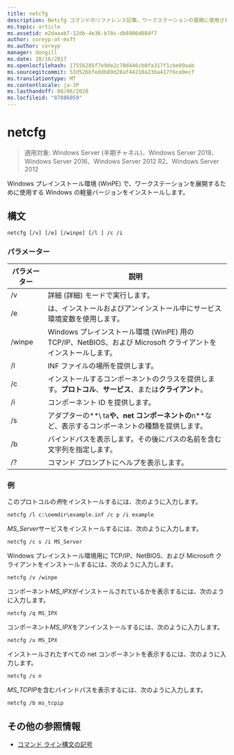 ```yaml
---
title: netcfg
description: Netcfg コマンドのリファレンス記事。ワークステーションの展開に使用される簡易版の Windows で Windows プレインストール環境 (WinPE) をインストールします。
ms.topic: article
ms.assetid: e2daaab7-12db-4e36-b70c-db8906d084f7
author: coreyp-at-msft
ms.author: coreyp
manager: dongill
ms.date: 10/16/2017
ms.openlocfilehash: 17556285f7e9de2c70d446cb0fa317f1cbe89aab
ms.sourcegitcommit: 53d526bfeddb89d28af44210a23ba417f6ce0ecf
ms.translationtype: MT
ms.contentlocale: ja-JP
ms.lasthandoff: 08/06/2020
ms.locfileid: "87886059"
---
```

# <a name="netcfg"></a>netcfg

> 適用対象: Windows Server (半期チャネル)、Windows Server 2019、Windows Server 2016、Windows Server 2012 R2、Windows Server 2012

Windows プレインストール環境 (WinPE) で、ワークステーションを展開するために使用する Windows の軽量バージョンをインストールします。

## <a name="syntax"></a>構文

```
netcfg [/v] [/e] [/winpe] [/l ] /c /i
```

### <a name="parameters"></a>パラメーター

| パラメーター | 説明 |
| --------- | ----------- |
| /v | 詳細 (詳細) モードで実行します。 |
| /e | は、インストールおよびアンインストール中にサービス環境変数を使用します。 |
| /winpe | Windows プレインストール環境 (WinPE) 用の TCP/IP、NetBIOS、および Microsoft クライアントをインストールします。 |
| /l | INF ファイルの場所を提供します。 |
| /c | インストールするコンポーネントのクラスを提供します。**プロトコル**、**サービス**、または**クライアント**。 |
| /i | コンポーネント ID を提供します。 |
| /s | アダプターの**\ ta**や、net コンポーネントの**n**など、表示するコンポーネントの種類を提供します。 |
| /b | バインドパスを表示します。その後にパスの名前を含む文字列を指定します。 |
| /? | コマンド プロンプトにヘルプを表示します。 |

### <a name="examples"></a>例

このプロトコルの*例*をインストールするには、次のように入力します。

```
netcfg /l c:\oemdir\example.inf /c p /i example
```

*MS_Server*サービスをインストールするには、次のように入力します。

```
netcfg /c s /i MS_Server
```

Windows プレインストール環境用に TCP/IP、NetBIOS、および Microsoft クライアントをインストールするには、次のように入力します。

```
netcfg /v /winpe
```

コンポーネント*MS_IPX*がインストールされているかを表示するには、次のように入力します。

```
netcfg /q MS_IPX
```

コンポーネント*MS_IPX*をアンインストールするには、次のように入力します。

```
netcfg /u MS_IPX
```

インストールされたすべての net コンポーネントを表示するには、次のように入力します。

```
netcfg /s n
```

*MS_TCPIP*を含むバインドパスを表示するには、次のように入力します。

```
netcfg /b ms_tcpip
```

## <a name="additional-references"></a>その他の参照情報

- [コマンド ライン構文の記号](command-line-syntax-key.md)
